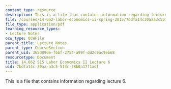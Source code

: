 ```yaml
---
content_type: resource
description: This is a file that contains information regarding lecture 6.
file: /courses/14-662-labor-economics-ii-spring-2015/7bdfa14c30aaa3c5514c28b0a17f1adf_MIT14_662S15_lecnotes6.pdf
file_type: application/pdf
learning_resource_types:
- Lecture Notes
ocw_type: OCWFile
parent_title: Lecture Notes
parent_type: CourseSection
parent_uid: 365d89de-fbbf-2754-a99f-dd2c9ac9eb68
resourcetype: Document
title: 14.662 S15 Labor Economics II Lecture 6
uid: 7bdfa14c-30aa-a3c5-514c-28b0a17f1adf
---
```

This is a file that contains information regarding lecture 6.

